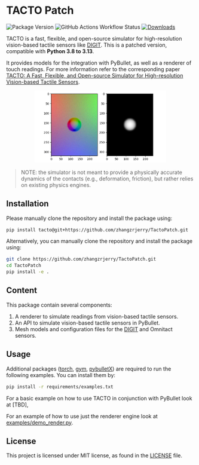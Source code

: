 # TACTO Patch

![Package Version](https://img.shields.io/badge/version-0.0.4-orange)
![GitHub Actions Workflow Status](https://img.shields.io/github/actions/workflow/status/zhangzrjerry/tactopatch/python-package.yml)
[![Downloads](https://pepy.tech/badge/tacto)](https://pepy.tech/project/tacto)

TACTO is a fast, flexible, and open-source simulator for high-resolution vision-based tactile sensors like [DIGIT](https://digit.ml). This is a patched version, compatible with **Python 3.8 to 3.13**.

It provides models for the integration with PyBullet, as well as a renderer of touch readings.
For more information refer to the corresponding paper [TACTO: A Fast, Flexible, and Open-source Simulator for High-resolution Vision-based Tactile Sensors](https://arxiv.org/abs/2012.08456).

<p align="center">
  <img src="./example.png" width="70%" />
</p>

> NOTE: the simulator is not meant to provide a physically accurate dynamics of the contacts (e.g., deformation, friction), but rather relies on existing physics engines.

## Installation

Please manually clone the repository and install the package using:

```bash
pip install tacto@git+https://github.com/zhangzrjerry/TactoPatch.git
```

Alternatively, you can manually clone the repository and install the package using:

```bash
git clone https://github.com/zhangzrjerry/TactoPatch.git
cd TactoPatch
pip install -e .
```

## Content

This package contain several components:

1. A renderer to simulate readings from vision-based tactile sensors.
2. An API to simulate vision-based tactile sensors in PyBullet.
3. Mesh models and configuration files for the [DIGIT](https://digit.ml) and Omnitact sensors.

## Usage

Additional packages ([torch](https://github.com/pytorch/pytorch), [gym](https://github.com/openai/gym), [pybulletX](https://github.com/facebookresearch/pybulletX)) are required to run the following examples.
You can install them by:

```bash
pip install -r requirements/examples.txt
```

For a basic example on how to use TACTO in conjunction with PyBullet look at [TBD],

For an example of how to use just the renderer engine look at [examples/demo_render.py](examples/demo_render.py).

## License

This project is licensed under MIT license, as found in the [LICENSE](LICENSE) file.
